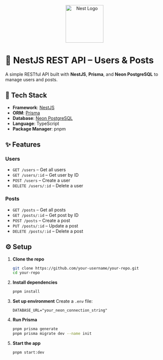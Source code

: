 <p align="center">
  <a href="http://nestjs.com/" target="blank"><img src="https://nestjs.com/img/logo-small.svg" width="120" alt="Nest Logo" /></a>
</p>

# 📘 NestJS REST API – Users & Posts

A simple RESTful API built with **NestJS**, **Prisma**, and **Neon PostgreSQL** to manage users and posts.

## 🔧 Tech Stack

- **Framework**: [NestJS](https://nestjs.com/)
- **ORM**: [Prisma](https://www.prisma.io/)
- **Database**: [Neon PostgreSQL](https://neon.tech/)
- **Language**: TypeScript
- **Package Manager**: pnpm

## ✨ Features

### Users
- `GET /users` – Get all users
- `GET /users/:id` – Get user by ID
- `POST /users` – Create a user
- `DELETE /users/:id` – Delete a user

### Posts
- `GET /posts` – Get all posts
- `GET /posts/:id` – Get post by ID
- `POST /posts` – Create a post
- `PUT /posts/:id` – Update a post
- `DELETE /posts/:id` – Delete a post

## ⚙️ Setup

1. **Clone the repo**
   ```bash
   git clone https://github.com/your-username/your-repo.git
   cd your-repo
   ```

2. **Install dependencies**

   ```bash
   pnpm install
   ```

3. **Set up environment**
   Create a `.env` file:

   ```
   DATABASE_URL="your_neon_connection_string"
   ```

4. **Run Prisma**

   ```bash
   pnpm prisma generate
   pnpm prisma migrate dev --name init
   ```

5. **Start the app**

   ```bash
   pnpm start:dev
   ```
